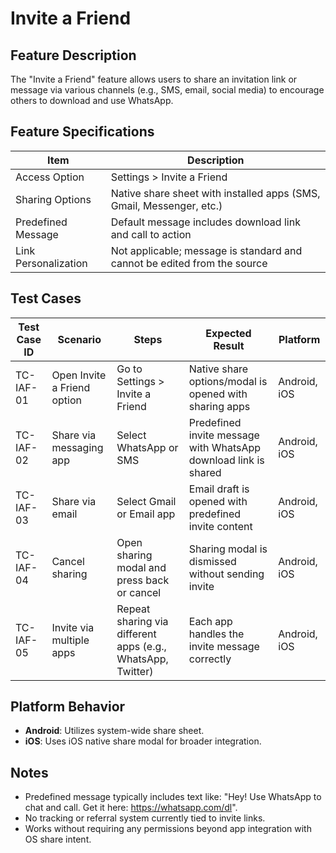 # Invite a Friend

## Feature Description
The "Invite a Friend" feature allows users to share an invitation link or message via various channels (e.g., SMS, email, social media) to encourage others to download and use WhatsApp.

## Feature Specifications

| Item                     | Description                                                                    |
|--------------------------|--------------------------------------------------------------------------------|
| Access Option            | Settings > Invite a Friend                                                     |
| Sharing Options          | Native share sheet with installed apps (SMS, Gmail, Messenger, etc.)           |
| Predefined Message       | Default message includes download link and call to action                      |
| Link Personalization     | Not applicable; message is standard and cannot be edited from the source       |

## Test Cases

| Test Case ID | Scenario                          | Steps                                                        | Expected Result                                                           | Platform       |
|--------------|-----------------------------------|--------------------------------------------------------------|----------------------------------------------------------------------------|----------------|
| TC-IAF-01    | Open Invite a Friend option       | Go to Settings > Invite a Friend                             | Native share options/modal is opened with sharing apps                    | Android, iOS   |
| TC-IAF-02    | Share via messaging app           | Select WhatsApp or SMS                                       | Predefined invite message with WhatsApp download link is shared           | Android, iOS   |
| TC-IAF-03    | Share via email                   | Select Gmail or Email app                                    | Email draft is opened with predefined invite content                      | Android, iOS   |
| TC-IAF-04    | Cancel sharing                    | Open sharing modal and press back or cancel                  | Sharing modal is dismissed without sending invite                         | Android, iOS   |
| TC-IAF-05    | Invite via multiple apps          | Repeat sharing via different apps (e.g., WhatsApp, Twitter)  | Each app handles the invite message correctly                             | Android, iOS   |

## Platform Behavior

- **Android**: Utilizes system-wide share sheet.
- **iOS**: Uses iOS native share modal for broader integration.

## Notes
- Predefined message typically includes text like: "Hey! Use WhatsApp to chat and call. Get it here: https://whatsapp.com/dl".
- No tracking or referral system currently tied to invite links.
- Works without requiring any permissions beyond app integration with OS share intent.
